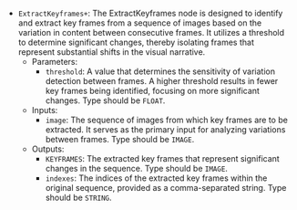 - `ExtractKeyframes+`: The ExtractKeyframes node is designed to identify and extract key frames from a sequence of images based on the variation in content between consecutive frames. It utilizes a threshold to determine significant changes, thereby isolating frames that represent substantial shifts in the visual narrative.
    - Parameters:
        - `threshold`: A value that determines the sensitivity of variation detection between frames. A higher threshold results in fewer key frames being identified, focusing on more significant changes. Type should be `FLOAT`.
    - Inputs:
        - `image`: The sequence of images from which key frames are to be extracted. It serves as the primary input for analyzing variations between frames. Type should be `IMAGE`.
    - Outputs:
        - `KEYFRAMES`: The extracted key frames that represent significant changes in the sequence. Type should be `IMAGE`.
        - `indexes`: The indices of the extracted key frames within the original sequence, provided as a comma-separated string. Type should be `STRING`.
